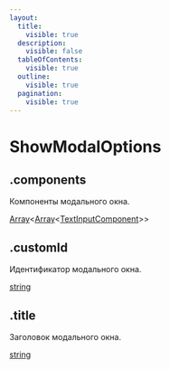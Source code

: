 ```yaml
---
layout:
  title:
    visible: true
  description:
    visible: false
  tableOfContents:
    visible: true
  outline:
    visible: true
  pagination:
    visible: true
---
```


# ShowModalOptions

## .components

Компоненты модального окна.

[Array](https://developer.mozilla.org/ru/docs/Web/JavaScript/Reference/Global\_Objects/Array)<[Array](https://developer.mozilla.org/ru/docs/Web/JavaScript/Reference/Global\_Objects/Array)<[TextInputComponent](textinputcomponent.md)>>

## .customId

Идентификатор модального окна.

[string](https://developer.mozilla.org/ru/docs/Web/JavaScript/Reference/Global\_Objects/String)

## .title

Заголовок модального окна.

[string](https://developer.mozilla.org/ru/docs/Web/JavaScript/Reference/Global\_Objects/String)
